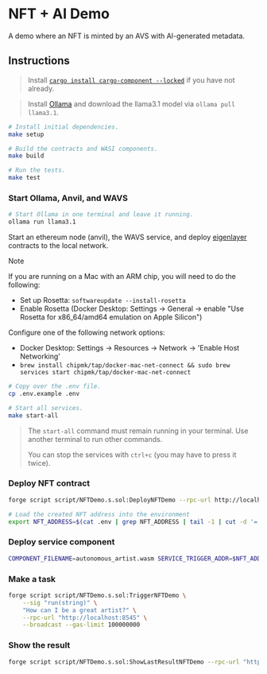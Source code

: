 # NFT + AI Demo

A demo where an NFT is minted by an AVS with AI-generated metadata.

## Instructions

> Install [`cargo install cargo-component --locked`](https://github.com/bytecodealliance/cargo-component#installation) if you have not already.

> Install [Ollama](https://ollama.com/download) and download the llama3.1 model via `ollama pull llama3.1`.

```bash
# Install initial dependencies.
make setup

# Build the contracts and WASI components.
make build

# Run the tests.
make test
```

### Start Ollama, Anvil, and WAVS

```bash
# Start Ollama in one terminal and leave it running.
ollama run llama3.1
```

Start an ethereum node (anvil), the WAVS service, and deploy [eigenlayer](https://www.eigenlayer.xyz/) contracts to the local network.

> [!NOTE]
> If you are running on a Mac with an ARM chip, you will need to do the following:
> - Set up Rosetta: `softwareupdate --install-rosetta`
> - Enable Rosetta (Docker Desktop: Settings -> General -> enable "Use Rosetta for x86_64/amd64 emulation on Apple Silicon")
>
> Configure one of the following network options:
> - Docker Desktop: Settings -> Resources -> Network -> 'Enable Host Networking'
> - `brew install chipmk/tap/docker-mac-net-connect && sudo brew services start chipmk/tap/docker-mac-net-connect`

```bash
# Copy over the .env file.
cp .env.example .env

# Start all services.
make start-all
```

> The `start-all` command must remain running in your terminal. Use another terminal to run other commands.
>
> You can stop the services with `ctrl+c` (you may have to press it twice).

### Deploy NFT contract

```bash
forge script script/NFTDemo.s.sol:DeployNFTDemo --rpc-url http://localhost:8545 --broadcast

# Load the created NFT address into the environment
export NFT_ADDRESS=$(cat .env | grep NFT_ADDRESS | tail -1 | cut -d '=' -f 2)
```

### Deploy service component

```bash
COMPONENT_FILENAME=autonomous_artist.wasm SERVICE_TRIGGER_ADDR=$NFT_ADDRESS SERVICE_SUBMISSION_ADDR=$NFT_ADDRESS make deploy-service
```

### Make a task

```bash
forge script script/NFTDemo.s.sol:TriggerNFTDemo \
    --sig "run(string)" \
    "How can I be a great artist?" \
    --rpc-url "http://localhost:8545" \
    --broadcast --gas-limit 100000000
```

### Show the result

```bash
forge script script/NFTDemo.s.sol:ShowLastResultNFTDemo --rpc-url "http://localhost:8545"
```
